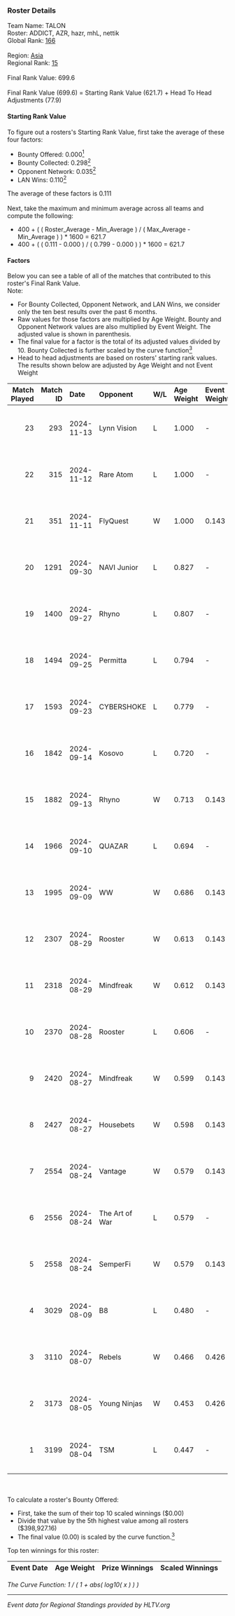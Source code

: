 ### Roster Details<br />
Team Name: TALON<br />
Roster: ADDICT, AZR, hazr, mhL, nettik<br />
Global Rank: [166](../../standings_global_2024_11_25.md)<br />
<br />
Region: [Asia]( ../../standings_asia_2024_11_25.md)<br />
Regional Rank: [15]( ../../standings_asia_2024_11_25.md)<br />
<br />
Final Rank Value:  699.6<br />
<br />
Final Rank Value (699.6) = Starting Rank Value (621.7) + Head To Head Adjustments (77.9)<br />

#### Starting Rank Value<br />
To figure out a rosters's Starting Rank Value, first take the average of these four factors:<br />
- Bounty Offered: 0.000[<sup>1</sup>](#table2)
- Bounty Collected: 0.298[<sup>2</sup>](#table1)
- Opponent Network: 0.035[<sup>2</sup>](#table1)
- LAN Wins: 0.110[<sup>2</sup>](#table1)

The average of these factors is 0.111<br />
<br />
Next, take the maximum and minimum average across all teams and compute the following:<br />
- 400 + ( ( Roster_Average - Min_Average ) / ( Max_Average - Min_Average ) ) * 1600 = 621.7
- 400 + ( ( 0.111 - 0.000 ) / ( 0.799 - 0.000 ) ) * 1600 = 621.7


#### Factors<br />
Below you can see a table of all of the matches that contributed to this roster's Final Rank Value.<br />
Note:<br />

- For Bounty Collected, Opponent Network, and LAN Wins, we consider only the ten best results over the past 6 months.
- Raw values for those factors are multiplied by Age Weight. Bounty and Opponent Network values are also multiplied by Event Weight. The adjusted value is shown in parenthesis.
- The final value for a factor is the total of its adjusted values divided by 10. Bounty Collected is further scaled by the curve function[<sup>3</sup>](#curveFunction)
- Head to head adjustments are based on rosters' starting rank values. The results shown below are adjusted by Age Weight and not Event Weight
<span id="table1"></span><br />


| Match Played | Match ID | Date       | Opponent       | W/L | Age Weight | Event Weight | Bounty Collected | Opponent Network | LAN Wins  | H2H Adj. | Roster                         |
| -: | -: | :- | :- | :- | :- | :- | :- | :- | :- | -: | :- |
|           23 |      293 | 2024-11-13 | Lynn Vision    | L   | 1.000      | -            | -                | -                | -         |    -4.98 | ADDICT, AZR, hazr, mhL, nettik |
|           22 |      315 | 2024-11-12 | Rare Atom      | L   | 1.000      | -            | -                | -                | -         |    -7.20 | ADDICT, AZR, hazr, mhL, nettik |
|           21 |      351 | 2024-11-11 | FlyQuest       | W   | 1.000      | 0.143        | 0.143 (0.020)    | 0.467 (0.067)    | 1 (1.000) |    30.79 | ADDICT, AZR, hazr, mhL, nettik |
|           20 |     1291 | 2024-09-30 | NAVI Junior    | L   | 0.827      | -            | -                | -                | -         |    -2.66 | ADDICT, AZR, hazr, mhL, nettik |
|           19 |     1400 | 2024-09-27 | Rhyno          | L   | 0.807      | -            | -                | -                | -         |    -2.44 | ADDICT, AZR, hazr, mhL, nettik |
|           18 |     1494 | 2024-09-25 | Permitta       | L   | 0.794      | -            | -                | -                | -         |    -2.66 | ADDICT, AZR, hazr, mhL, nettik |
|           17 |     1593 | 2024-09-23 | CYBERSHOKE     | L   | 0.779      | -            | -                | -                | -         |    -3.76 | ADDICT, AZR, hazr, mhL, nettik |
|           16 |     1842 | 2024-09-14 | Kosovo         | L   | 0.720      | -            | -                | -                | -         |    -8.88 | ADDICT, AZR, hazr, mhL, nettik |
|           15 |     1882 | 2024-09-13 | Rhyno          | W   | 0.713      | 0.143        | 0.139 (0.014)    | 0.554 (0.056)    | 0 (0.000) |    20.81 | ADDICT, AZR, hazr, mhL, nettik |
|           14 |     1966 | 2024-09-10 | QUAZAR         | L   | 0.694      | -            | -                | -                | -         |    -9.85 | ADDICT, AZR, hazr, mhL, nettik |
|           13 |     1995 | 2024-09-09 | WW             | W   | 0.686      | 0.143        | 0.000 (0.000)    | 0.168 (0.016)    | 0 (0.000) |     6.76 | ADDICT, AZR, hazr, mhL, nettik |
|           12 |     2307 | 2024-08-29 | Rooster        | W   | 0.613      | 0.143        | 0.013 (0.001)    | 0.211 (0.018)    | 0 (0.000) |    11.30 | ADDICT, AZR, hazr, mhL, nettik |
|           11 |     2318 | 2024-08-29 | Mindfreak      | W   | 0.612      | 0.143        | 0.005 (0.000)    | 0.229 (0.020)    | 0 (0.000) |    11.95 | ADDICT, AZR, hazr, mhL, nettik |
|           10 |     2370 | 2024-08-28 | Rooster        | L   | 0.606      | -            | -                | -                | -         |    -7.70 | ADDICT, AZR, hazr, mhL, nettik |
|            9 |     2420 | 2024-08-27 | Mindfreak      | W   | 0.599      | 0.143        | 0.005 (0.000)    | 0.229 (0.020)    | 0 (0.000) |    11.93 | ADDICT, AZR, hazr, mhL, nettik |
|            8 |     2427 | 2024-08-27 | Housebets      | W   | 0.598      | 0.143        | 0.004 (0.000)    | 0.132 (0.011)    | 0 (0.000) |    10.26 | ADDICT, AZR, hazr, mhL, nettik |
|            7 |     2554 | 2024-08-24 | Vantage        | W   | 0.579      | 0.143        | 0.000 (0.000)    | -                | 0 (0.000) |     6.41 | ADDICT, AZR, hazr, mhL, nettik |
|            6 |     2556 | 2024-08-24 | The Art of War | L   | 0.579      | -            | -                | -                | -         |    -7.88 | ADDICT, AZR, hazr, mhL, nettik |
|            5 |     2558 | 2024-08-24 | SemperFi       | W   | 0.579      | 0.143        | -                | 0.093 (0.008)    | 0 (0.000) |     5.68 | ADDICT, AZR, hazr, mhL, nettik |
|            4 |     3029 | 2024-08-09 | B8             | L   | 0.480      | -            | -                | -                | -         |    -0.41 | ADDICT, AZR, hazr, mhL, nettik |
|            3 |     3110 | 2024-08-07 | Rebels         | W   | 0.466      | 0.426        | 0.036 (0.007)    | 0.433 (0.086)    | 0 (0.000) |    12.34 | ADDICT, AZR, hazr, mhL, nettik |
|            2 |     3173 | 2024-08-05 | Young Ninjas   | W   | 0.453      | 0.426        | 0.003 (0.001)    | 0.224 (0.043)    | -         |     9.86 | ADDICT, AZR, hazr, mhL, nettik |
|            1 |     3199 | 2024-08-04 | TSM            | L   | 0.447      | -            | -                | -                | -         |    -1.76 | ADDICT, AZR, hazr, mhL, nettik |

<br />
<span id="table2"></span><br />
To calculate a roster's Bounty Offered:<br />

- First, take the sum of their top 10 scaled winnings ($0.00)
- Divide that value by the 5th highest value among all rosters ($398,927.16)
- The final value (0.00) is scaled by the curve function.[<sup>3</sup>](#curveFunction)

Top ten winnings for this roster:<br />

| Event Date | Age Weight | Prize Winnings | Scaled Winnings |
| :- | -: | :- | :- |


<span id="curveFunction"></span>_The Curve Function: 1 / ( 1 + abs( log10( x ) ) )_<br />

---
_Event data for Regional Standings provided by HLTV.org_<br />
